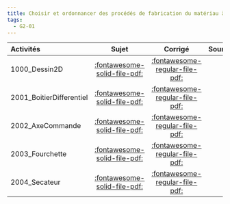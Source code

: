 ```yaml
---
title: Choisir et ordonnancer des procédés de fabrication du matériau à la pièce finie. 
tags:
  - G2-01
---
```

[comment]: <> (Généré automatiquement par make_all_activitess.py, creation_fichiers_activites)

| Activités | Sujet | Corrigé | Sources  | 
| :-------------- | :---: | :-----: | :------: | 
| 1000_Dessin2D | [:fontawesome-solid-file-pdf:](http://xpessoles-cpge.fr/pdf/1000_Dessin2D_Sujet.pdf) | [:fontawesome-regular-file-pdf:](http://xpessoles-cpge.fr/pdf/1000_Dessin2D_Corrige.pdf) | 
| 2001_BoitierDifferentiel | [:fontawesome-solid-file-pdf:](http://xpessoles-cpge.fr/pdf/2001_BoitierDifferentiel_Sujet.pdf) | [:fontawesome-regular-file-pdf:](http://xpessoles-cpge.fr/pdf/2001_BoitierDifferentiel_Corrige.pdf) | 
| 2002_AxeCommande | [:fontawesome-solid-file-pdf:](http://xpessoles-cpge.fr/pdf/2002_AxeCommande_Sujet.pdf) | [:fontawesome-regular-file-pdf:](http://xpessoles-cpge.fr/pdf/2002_AxeCommande_Corrige.pdf) | 
| 2003_Fourchette | [:fontawesome-solid-file-pdf:](http://xpessoles-cpge.fr/pdf/2003_Fourchette_Sujet.pdf) | [:fontawesome-regular-file-pdf:](http://xpessoles-cpge.fr/pdf/2003_Fourchette_Corrige.pdf) | 
| 2004_Secateur | [:fontawesome-solid-file-pdf:](http://xpessoles-cpge.fr/pdf/2004_Secateur_Sujet.pdf) | [:fontawesome-regular-file-pdf:](http://xpessoles-cpge.fr/pdf/2004_Secateur_Corrige.pdf) | 

